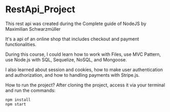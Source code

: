# RestApi_Project

This rest api was created during the Complete guide of NodeJS by Maximilian Schwarzmüller

It's a api of an online shop that includes checkout and payment functionalities.

During this course, I could learn how to work with Files, use MVC Pattern, use Node.js with SQL, Sequelize, NoSQL, and Mongoose. 

I also learned about session and cookies, how to make user authentication and authorization, and how to handling payments with Stripe.js.  

How to run the project?
After cloning the project, access it via your terminal and run the commands:

`npm install`  
`npm start`
